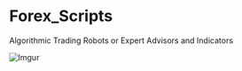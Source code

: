 # Forex_Scripts
Algorithmic Trading Robots or Expert Advisors and Indicators

![Imgur](https://i.imgur.com/qDcKhG5.png)
